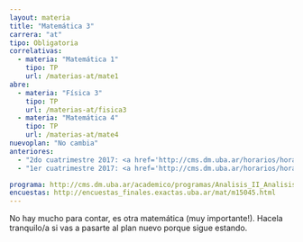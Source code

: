 ```yaml
---
layout: materia
title: "Matemática 3"
carrera: "at"
tipo: Obligatoria
correlativas:
  - materia: "Matemática 1"
    tipo: TP
    url: /materias-at/mate1
abre:
  - materia: "Física 3"
    tipo: TP
    url: /materias-at/fisica3
  - materia: "Matemática 4"
    tipo: TP
    url: /materias-at/mate4
nuevoplan: "No cambia"
anteriores:
  - "2do cuatrimestre 2017: <a href='http://cms.dm.uba.ar/horarios/horarios_html?cuatrim=20172'>Horarios</a>"
  - "1er cuatrimestre 2017: <a href='http://cms.dm.uba.ar/horarios/horarios_html?cuatrim=20171'>Horarios</a>"

programa: http://cms.dm.uba.ar/academico/programas/Analisis_II_Analisis_Matematico_II_Matematica_3
encuestas: http://encuestas_finales.exactas.uba.ar/mat/m15045.html
---
```


No hay mucho para contar, es otra matemática (muy importante!). Hacela tranquilo/a si vas a pasarte al plan nuevo porque sigue estando.